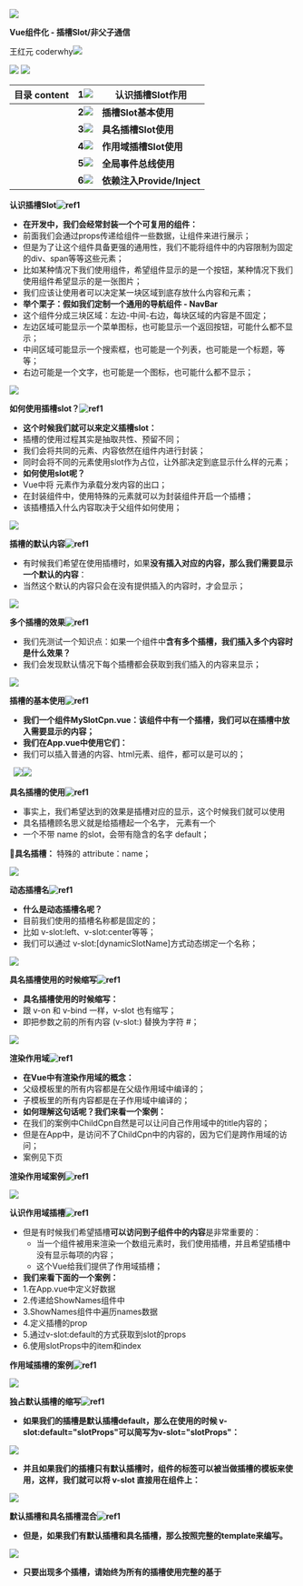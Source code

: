 ﻿![](./image/Aspose.Words.7744bdd7-32c7-4dad-acc2-6117f15d4e08.001.png)

**Vue组件化 - 插槽Slot/非父子通信**

王红元 coderwhy![](./image/Aspose.Words.7744bdd7-32c7-4dad-acc2-6117f15d4e08.002.png)

![](./image/Aspose.Words.7744bdd7-32c7-4dad-acc2-6117f15d4e08.003.png) ![](./image/Aspose.Words.7744bdd7-32c7-4dad-acc2-6117f15d4e08.004.png)

|**目录 content**|**1![](./image/Aspose.Words.7744bdd7-32c7-4dad-acc2-6117f15d4e08.005.png)**|**认识插槽Slot作用**|
| :- | - | - |
||**2![](./image/Aspose.Words.7744bdd7-32c7-4dad-acc2-6117f15d4e08.006.png)**|**插槽Slot基本使用**|
||**3![](./image/Aspose.Words.7744bdd7-32c7-4dad-acc2-6117f15d4e08.007.png)**|**具名插槽Slot使用**|
||**4![](./image/Aspose.Words.7744bdd7-32c7-4dad-acc2-6117f15d4e08.008.png)**|**作用域插槽Slot使用**|
||**5![](./image/Aspose.Words.7744bdd7-32c7-4dad-acc2-6117f15d4e08.009.png)**|**全局事件总线使用**|
||**6![](./image/Aspose.Words.7744bdd7-32c7-4dad-acc2-6117f15d4e08.010.png)**|**依赖注入Provide/Inject**|

**认识插槽Slot![ref1]**

- **在开发中，我们会经常封装一个个可复用的组件：**
- 前面我们会通过props传递给组件一些数据，让组件来进行展示；
- 但是为了让这个组件具备更强的通用性，我们不能将组件中的内容限制为固定的div、span等等这些元素；
- 比如某种情况下我们使用组件，希望组件显示的是一个按钮，某种情况下我们使用组件希望显示的是一张图片；
- 我们应该让使用者可以决定某一块区域到底存放什么内容和元素；
- **举个栗子：假如我们定制一个通用的导航组件 - NavBar**
- 这个组件分成三块区域：左边-中间-右边，每块区域的内容是不固定；
- 左边区域可能显示一个菜单图标，也可能显示一个返回按钮，可能什么都不显示；
- 中间区域可能显示一个搜索框，也可能是一个列表，也可能是一个标题，等等；
- 右边可能是一个文字，也可能是一个图标，也可能什么都不显示；

![](./image/Aspose.Words.7744bdd7-32c7-4dad-acc2-6117f15d4e08.012.png)

**如何使用插槽slot？![ref1]**

- **这个时候我们就可以来定义插槽slot：**
- 插槽的使用过程其实是抽取共性、预留不同；
- 我们会将共同的元素、内容依然在组件内进行封装；
- 同时会将不同的元素使用slot作为占位，让外部决定到底显示什么样的元素；
- **如何使用slot呢？**
- Vue中将 <slot> 元素作为承载分发内容的出口；
- 在封装组件中，使用特殊的元素<slot>就可以为封装组件开启一个插槽；
- 该插槽插入什么内容取决于父组件如何使用；

![](./image/Aspose.Words.7744bdd7-32c7-4dad-acc2-6117f15d4e08.013.png)

**插槽的默认内容![ref1]**

- 有时候我们希望在使用插槽时，如果**没有插入对应的内容，那么我们需要显示一个默认的内容**：
- 当然这个默认的内容只会在没有提供插入的内容时，才会显示；

![](./image/Aspose.Words.7744bdd7-32c7-4dad-acc2-6117f15d4e08.014.jpeg)

**多个插槽的效果![ref1]**

- 我们先测试一个知识点：如果一个组件中**含有多个插槽，我们插入多个内容时是什么效果？**
- 我们会发现默认情况下每个插槽都会获取到我们插入的内容来显示；

![](./image/Aspose.Words.7744bdd7-32c7-4dad-acc2-6117f15d4e08.015.jpeg)

**插槽的基本使用![ref1]**

- **我们一个组件MySlotCpn.vue：该组件中有一个插槽，我们可以在插槽中放入需要显示的内容；**
- **我们在App.vue中使用它们：**
- 我们可以插入普通的内容、html元素、组件，都可以是可以的；

` `![](./image/Aspose.Words.7744bdd7-32c7-4dad-acc2-6117f15d4e08.016.png)![](./image/Aspose.Words.7744bdd7-32c7-4dad-acc2-6117f15d4e08.017.png)

**具名插槽的使用![ref1]**

- 事实上，我们希望达到的效果是插槽对应的显示，这个时候我们就可以使用
- 具名插槽顾名思义就是给插槽起一个名字，<slot> 元素有一个
- 一个不带 name 的slot，会带有隐含的名字 default；

**具名插槽：**         特殊的 attribute：name；

![](./image/Aspose.Words.7744bdd7-32c7-4dad-acc2-6117f15d4e08.018.jpeg)

**动态插槽名![ref1]**

- **什么是动态插槽名呢？**
- 目前我们使用的插槽名称都是固定的；
- 比如 v-slot:left、v-slot:center等等；
- 我们可以通过 v-slot:[dynamicSlotName]方式动态绑定一个名称；

![](./image/Aspose.Words.7744bdd7-32c7-4dad-acc2-6117f15d4e08.019.jpeg)

**具名插槽使用的时候缩写![ref1]**

- **具名插槽使用的时候缩写：**
- 跟 v-on 和 v-bind 一样，v-slot 也有缩写；
- 即把参数之前的所有内容 (v-slot:) 替换为字符 #；

![](./image/Aspose.Words.7744bdd7-32c7-4dad-acc2-6117f15d4e08.020.png)

**渲染作用域![ref1]**

- **在Vue中有渲染作用域的概念：**
- 父级模板里的所有内容都是在父级作用域中编译的；
- 子模板里的所有内容都是在子作用域中编译的；
- **如何理解这句话呢？我们来看一个案例：**
- 在我们的案例中ChildCpn自然是可以让问自己作用域中的title内容的；
- 但是在App中，是访问不了ChildCpn中的内容的，因为它们是跨作用域的访问；
- 案例见下页

**渲染作用域案例![ref1]**

![](./image/Aspose.Words.7744bdd7-32c7-4dad-acc2-6117f15d4e08.021.jpeg)

**认识作用域插槽![ref1]**

- 但是有时候我们希望插槽**可以访问到子组件中的内容**是非常重要的：
  - 当一个组件被用来渲染一个数组元素时，我们使用插槽，并且希望插槽中没有显示每项的内容；
  - 这个Vue给我们提供了作用域插槽；
- **我们来看下面的一个案例：**
- 1.在App.vue中定义好数据
- 2.传递给ShowNames组件中
- 3.ShowNames组件中遍历names数据
- 4.定义插槽的prop
- 5.通过v-slot:default的方式获取到slot的props
- 6.使用slotProps中的item和index

**作用域插槽的案例![ref1]**

![](./image/Aspose.Words.7744bdd7-32c7-4dad-acc2-6117f15d4e08.022.jpeg)

**独占默认插槽的缩写![ref1]**

- **如果我们的插槽是默认插槽default，那么在使用的时候 v-slot:default="slotProps"可以简写为v-slot="slotProps"：**

![](./image/Aspose.Words.7744bdd7-32c7-4dad-acc2-6117f15d4e08.023.png)

- **并且如果我们的插槽只有默认插槽时，组件的标签可以被当做插槽的模板来使用，这样，我们就可以将 v-slot 直接用在组件上：**

![](./image/Aspose.Words.7744bdd7-32c7-4dad-acc2-6117f15d4e08.024.png)

**默认插槽和具名插槽混合![ref1]**

- **但是，如果我们有默认插槽和具名插槽，那么按照完整的template来编写。**

![](./image/Aspose.Words.7744bdd7-32c7-4dad-acc2-6117f15d4e08.025.jpeg)

- **只要出现多个插槽，请始终为所有的插槽使用完整的基于 <template> 的语法：**

![](./image/Aspose.Words.7744bdd7-32c7-4dad-acc2-6117f15d4e08.026.png)

**非父子组件的通信![ref1]**

- 在开发中，我们构建了组件树之后，除了
- **这里我们主要讲两种方式：**
- 全局事件总线；
- Provide/Inject；

**父子组件之间的通信**

之外，还会有

**非父子组件之间**的通信。

**全局事件总线mitt库![ref1]**

- **Vue3从实例中移除了 $on、$off 和 $once 方法，所以我们如果希望继续使用全局事件总线，要通过第三方的库**：
  - Vue3官方有推荐一些库，例如 mitt [或 tiny](https://github.com/developit/mitt)-e[mitter；](https://github.com/scottcorgan/tiny-emitter)
  - 这里我们主要讲解一下 hy-event-store 的使用；
- **首先，我们需要先安装这个库：**

npm install hy-event-bus![](./image/Aspose.Words.7744bdd7-32c7-4dad-acc2-6117f15d4e08.027.png)

- **其次，我们可以封装一个工具eventbus.js：**

![](./image/Aspose.Words.7744bdd7-32c7-4dad-acc2-6117f15d4e08.028.png)

**使用事件总线工具![ref1]**

- **在项目中可以使用它们：**
- 我们在App.vue中监听事件；
- 我们在Banner.vue中触发事件；

![](./image/Aspose.Words.7744bdd7-32c7-4dad-acc2-6117f15d4e08.029.jpeg) ![](./image/Aspose.Words.7744bdd7-32c7-4dad-acc2-6117f15d4e08.030.png)

**Mitt的事件取消![ref1]**

- 在某些情况下我们可能希望**取消掉之前注册的函数监听**：

![](./image/Aspose.Words.7744bdd7-32c7-4dad-acc2-6117f15d4e08.031.png)

**Provide和Inject![ref1]**

- Provide/Inject用于**非父子组件之间共享数据**：
- 比如有一些深度嵌套的组件，子组件想要获取父组件的部分内 容； ![](./image/Aspose.Words.7744bdd7-32c7-4dad-acc2-6117f15d4e08.032.png)
- 在这种情况下，如果我们仍然将props沿着组件链逐级传递下 去，就会非常的麻烦； 
- 对于这种情况下，**我们可以使用 Provide 和 Inject ：** 
- 无论层级结构有多深，父组件都可以作为其所有子组件的依赖 提供者； 
- 父组件有一个 provide 选项来提供数据； 
- 子组件有一个 inject 选项来开始使用这些数据； 
- 实际上，你可以将依赖注入看作是“**long range props”**，除了： 
- 父组件不需要知道哪些子组件使用它 provide 的 property 
- 子组件不需要知道 inject 的 property 来自哪里

**Provide和Inject基本使用![ref1]**

- 我们开发一个这样的结构：

![](./image/Aspose.Words.7744bdd7-32c7-4dad-acc2-6117f15d4e08.033.png)

![](./image/Aspose.Words.7744bdd7-32c7-4dad-acc2-6117f15d4e08.034.jpeg)

**Provide和Inject函数的写法![ref1]**

- 如果Provide中提供的一些数据是
- **这个时候会报错：**
- 这里给大家留一个思考题，我们的

**来自data**，那么我们可能会想要

this使用的是哪里的this？

**通过this来获取**：

![](./image/Aspose.Words.7744bdd7-32c7-4dad-acc2-6117f15d4e08.035.jpeg) ![](./image/Aspose.Words.7744bdd7-32c7-4dad-acc2-6117f15d4e08.036.png)

**处理响应式数据![ref1]**

- 我们先来验证一个结果：**如果我们修改了this.names的内容，那么使用length的子组件会不会是响应式的？**
- 我们会发现对应的子组件中是**没有反应的**：
- 这是因为当我们修改了names之后，之前在provide中引入的 this.names.length 本身并不是响应式的；
- **那么怎么样可以让我们的数据变成响应式的呢？**
- 非常的简单，我们可以使用响应式的一些API来完成这些功能，比如说computed函数；
- 当然，这个computed是vue3的新特性，在后面我会专门讲解，这里大家可以先直接使用一下；
- **注意：我们在使用length的时候需要获取其中的value**
- 这是因为computed返回的是一个ref对象，需要取出其中的value来使用；

![](./image/Aspose.Words.7744bdd7-32c7-4dad-acc2-6117f15d4e08.037.png)

[ref1]: ./image/Aspose.Words.7744bdd7-32c7-4dad-acc2-6117f15d4e08.011.png

